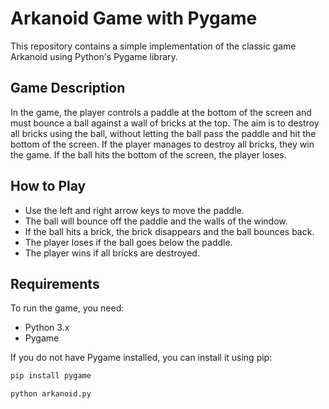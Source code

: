 # Arkanoid Game with Pygame

This repository contains a simple implementation of the classic game Arkanoid using Python's Pygame library.

## Game Description

In the game, the player controls a paddle at the bottom of the screen and must bounce a ball against a wall of bricks at the top. The aim is to destroy all bricks using the ball, without letting the ball pass the paddle and hit the bottom of the screen. If the player manages to destroy all bricks, they win the game. If the ball hits the bottom of the screen, the player loses.

## How to Play

- Use the left and right arrow keys to move the paddle.
- The ball will bounce off the paddle and the walls of the window.
- If the ball hits a brick, the brick disappears and the ball bounces back.
- The player loses if the ball goes below the paddle.
- The player wins if all bricks are destroyed.

## Requirements

To run the game, you need:
- Python 3.x
- Pygame

If you do not have Pygame installed, you can install it using pip:

```bash
pip install pygame

python arkanoid.py
